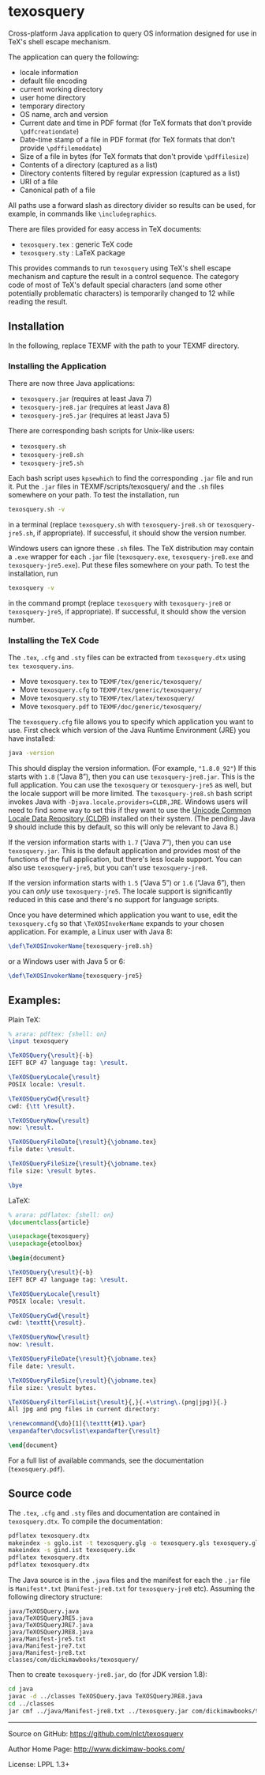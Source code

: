 # texosquery
Cross-platform Java application to query OS information designed for use in 
TeX's shell escape mechanism.

The application can query the following:

 - locale information
 - default file encoding
 - current working directory
 - user home directory
 - temporary directory
 - OS name, arch and version
 - Current date and time in PDF format
   (for TeX formats that don't provide `\pdfcreationdate`)
 - Date-time stamp of a file in PDF format
   (for TeX formats that don't provide `\pdffilemoddate`)
 - Size of a file in bytes
   (for TeX formats that don't provide `\pdffilesize`)
 - Contents of a directory (captured as a list)
 - Directory contents filtered by regular expression
   (captured as a list)
 - URI of a file
 - Canonical path of a file

All paths use a forward slash as directory divider so results
can be used, for example, in commands like `\includegraphics`.

There are files provided for easy access in TeX documents:

 - `texosquery.tex` : generic TeX code
 - `texosquery.sty` : LaTeX package

This provides commands to run `texosquery` using TeX's shell
escape mechanism and capture the result in a control sequence.
The category code of most of TeX's default special characters 
(and some other potentially problematic characters) is temporarily 
changed to 12 while reading the result.

## Installation

In the following, replace TEXMF with the path to your TEXMF directory.

### Installing the Application

There are now three Java applications:

 - `texosquery.jar` (requires at least Java 7)
 - `texosquery-jre8.jar` (requires at least Java 8)
 - `texosquery-jre5.jar` (requires at least Java 5)

There are corresponding bash scripts for Unix-like users:

 - `texosquery.sh`
 - `texosquery-jre8.sh`
 - `texosquery-jre5.sh`

Each bash script uses `kpsewhich` to find the corresponding `.jar` file
and run it. Put the `.jar` files in TEXMF/scripts/texosquery/ and the
`.sh` files somewhere on your path. To test the installation, run
```bash
texosquery.sh -v
```
in a terminal (replace `texosquery.sh` with `texosquery-jre8.sh` or 
`texosquery-jre5.sh`, if appropriate). If successful, it should show 
the version number.

Windows users can ignore these `.sh` files. The TeX distribution may
contain a `.exe` wrapper for each `.jar` file (`texosquery.exe`,
`texosquery-jre8.exe` and `texosquery-jre5.exe`). Put these files
somewhere on your path. To test the installation, run
```bash
texosquery -v
```
in the command prompt (replace `texosquery` with `texosquery-jre8`
or `texosquery-jre5`, if appropriate). If successful, it should show 
the version number.

### Installing the TeX Code

The `.tex`, `.cfg` and `.sty` files can be extracted from `texosquery.dtx`
using `tex texosquery.ins`.

 - Move `texosquery.tex` to `TEXMF/tex/generic/texosquery/`
 - Move `texosquery.cfg` to `TEXMF/tex/generic/texosquery/`
 - Move `texosquery.sty` to `TEXMF/tex/latex/texosquery/`
 - Move `texosquery.pdf` to `TEXMF/doc/generic/texosquery/`

The `texosquery.cfg` file allows you to specify which application you
want to use. First check which version of the Java Runtime
Environment (JRE) you have installed:
```bash
java -version
```
This should display the version information. (For example, `"1.8.0_92"`)
If this starts with `1.8` (“Java 8”), then you can use `texosquery-jre8.jar`.
This is the full application. You can use the `texosquery` or 
`texosquery-jre5` as well, but the locale support will be more limited. 
The `texosquery-jre8.sh` bash script invokes Java with 
`-Djava.locale.providers=CLDR,JRE`.
Windows users will need to find some way to set this if they want to use the
[Unicode Common Locale Data Repository (CLDR)](http://cldr.unicode.org/) 
installed on their system. (The pending Java 9 should include this
by default, so this will only be relevant to Java 8.)

If the version information starts with `1.7` (“Java 7”), then you can use 
`texosquery.jar`. This is the default application and provides most
of the functions of the full application, but there's less locale support.
You can also use `texosquery-jre5`, but you can't use
`texosquery-jre8`.

If the version information starts with `1.5` (“Java 5”) or `1.6`
(“Java 6”), then you can _only_ use `texosquery-jre5`.  The locale
support is significantly reduced in this case and there's no support
for language scripts.

Once you have determined which application you want to use, edit the
`texosquery.cfg` so that `\TeXOSInvokerName` expands to your chosen
application. For example, a Linux user with Java 8:
```tex
\def\TeXOSInvokerName{texosquery-jre8.sh}
```
or a Windows user with Java 5 or 6:
```tex
\def\TeXOSInvokerName{texosquery-jre5}
```

## Examples:

Plain TeX:

```tex
% arara: pdftex: {shell: on}
\input texosquery

\TeXOSQuery{\result}{-b}
IEFT BCP 47 language tag: \result.

\TeXOSQueryLocale{\result}
POSIX locale: \result.

\TeXOSQueryCwd{\result}
cwd: {\tt \result}.

\TeXOSQueryNow{\result}
now: \result.

\TeXOSQueryFileDate{\result}{\jobname.tex}
file date: \result.

\TeXOSQueryFileSize{\result}{\jobname.tex}
file size: \result bytes.

\bye
```

LaTeX:

```latex
% arara: pdflatex: {shell: on}
\documentclass{article}

\usepackage{texosquery}
\usepackage{etoolbox}

\begin{document}

\TeXOSQuery{\result}{-b}
IEFT BCP 47 language tag: \result.

\TeXOSQueryLocale{\result}
POSIX locale: \result.

\TeXOSQueryCwd{\result}
cwd: \texttt{\result}.

\TeXOSQueryNow{\result}
now: \result.

\TeXOSQueryFileDate{\result}{\jobname.tex}
file date: \result.

\TeXOSQueryFileSize{\result}{\jobname.tex}
file size: \result bytes.

\TeXOSQueryFilterFileList{\result}{,}{.+\string\.(png|jpg)}{.}
All jpg and png files in current directory:

\renewcommand{\do}[1]{\texttt{#1}.\par}
\expandafter\docsvlist\expandafter{\result}

\end{document}
```

For a full list of available commands, see the documentation
(`texosquery.pdf`).

## Source code

The `.tex`, `.cfg` and `.sty` files and documentation are contained in
`texosquery.dtx`. To compile the documentation:
```bash
pdflatex texosquery.dtx
makeindex -s gglo.ist -t texosquery.glg -o texosquery.gls texosquery.glo
makeindex -s gind.ist texosquery.idx
pdflatex texosquery.dtx
pdflatex texosquery.dtx
```

The Java source is in the `.java` files and the manifest for each the
`.jar` file is `Manifest*.txt` (`Manifest-jre8.txt` for `texosquery-jre8` etc). 
Assuming the following directory structure:
```
java/TeXOSQuery.java
java/TeXOSQueryJRE5.java
java/TeXOSQueryJRE7.java
java/TeXOSQueryJRE8.java
java/Manifest-jre5.txt
java/Manifest-jre7.txt
java/Manifest-jre8.txt
classes/com/dickimawbooks/texosquery/
```
Then to create `texosquery-jre8.jar`, do (for JDK version 1.8):
```bash
cd java 
javac -d ../classes TeXOSQuery.java TeXOSQueryJRE8.java
cd ../classes
jar cmf ../java/Manifest-jre8.txt ../texosquery.jar com/dickimawbooks/texosquery/*.class
```

---

Source on GitHub: https://github.com/nlct/texosquery

Author Home Page: http://www.dickimaw-books.com/

License: LPPL 1.3+
